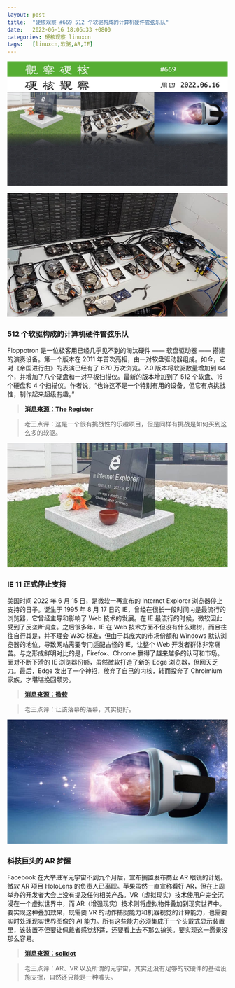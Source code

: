 ```yaml
---
layout: post
title:	"硬核观察 #669 512 个软驱构成的计算机硬件管弦乐队"
date:	2022-06-16 18:06:33 +0800 
categories:	硬核观察 linuxcn 
tags:	[linuxcn,软驱,AR,IE]
---
```



![](/Asserts/Images/album/202206/16/180504zmnzklsipfvf89jj.jpg)


![](/Asserts/Images/album/202206/16/180558wig4ls4rbblplddr.jpg)


### 512 个软驱构成的计算机硬件管弦乐队


Floppotron 是一位极客用已经几乎见不到的淘汰硬件 —— 软盘驱动器 —— 搭建的演奏设备。第一个版本在 2011 年首次亮相，由一对软盘驱动器组成。如今，它对《帝国进行曲》的表演已经有了 670 万次浏览。2.0 版本将软驱数量增加到 64 个，并增加了八个硬盘和一对平板扫描仪。最新的版本增加到了 512 个软盘、16 个硬盘和 4 个扫描仪。作者说，“也许这不是一个特别有用的设备，但它有点挑战性，制作起来超级有趣。”



> 
> **[消息来源：The Register](https://www.theregister.com/2022/06/15/floppotron/)**
> 
> 
> 



> 
> 老王点评：这是一个很有挑战性的乐趣项目，但是同样有挑战是如何买到这么多的软驱。
> 
> 
> 


![](/Asserts/Images/album/202206/16/180606udffmj2jemwattah.jpg)


### IE 11 正式停止支持


美国时间 2022 年 6 月 15 日，是微软一再宣布的 Internet Explorer 浏览器停止支持的日子。诞生于 1995 年 8 月 17 日的 IE，曾经在很长一段时间内是最流行的浏览器，它曾经主导和影响了 Web 技术的发展。在 IE 最流行的时候，微软因此受到了反垄断调查。之后很多年，IE 在 Web 技术方面不但没有什么建树，而且往往自行其是，并不理会 W3C 标准，但由于其庞大的市场份额和 Windows 默认浏览器的地位，导致网站需要专门适配古怪的 IE，让整个 Web 开发者群体非常痛苦。与之形成鲜明对比的是，Firefox、Chrome 赢得了越来越多的认可和市场。面对不断下滑的 IE 浏览器份额，虽然微软打造了新的 Edge 浏览器，但回天乏力。最后，Edge 发出了一个神招，放弃了自己的内核，转而投奔了 Chroimium 家族，才堪堪挽回颓势。



> 
> **[消息来源：微软](https://techcommunity.microsoft.com/t5/windows-it-pro-blog/internet-explorer-11-desktop-app-retirement-faq/ba-p/2366549)**
> 
> 
> 



> 
> 老王点评：让该落幕的落幕，其实挺好。
> 
> 
> 


![](/Asserts/Images/album/202206/16/180619vj5wm6w88qo786ga.jpg)


### 科技巨头的 AR 梦醒


Facebook 在大举进军元宇宙不到九个月后，宣布搁置发布商业 AR 眼镜的计划。微软 AR 项目 HoloLens 的负责人已离职。苹果虽然一直宣称看好 AR，但在上周举办的开发者大会上没有提及任何相关产品。VR（虚拟现实）技术使用户完全沉浸在一个虚拟世界中，而 AR（增强现实）技术则将虚拟物件叠加到现实世界中。要实现这种叠加效果，既需要 VR 的动作捕捉能力和机器视觉的计算能力，也需要实时处理现实世界图像的 AI 能力。所有这些能力必须集成于一个头戴式显示装置里，该装置不但要让佩戴者感觉舒适，还要看上去不那么搞笑。要实现这一愿景没那么容易。



> 
> **[消息来源：solidot](https://www.solidot.org/story?sid=71839)**
> 
> 
> 



> 
> 老王点评：AR、VR 以及所谓的元宇宙，其实还没有足够的软硬件的基础设施支撑，自然还只能是一种噱头。
> 
> 
>
